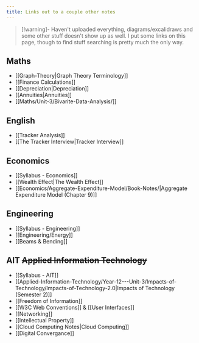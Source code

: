 ```yaml
---
title: Links out to a couple other notes
---
```


>[!warning]- Haven't uploaded everything, diagrams/excalidraws and some other stuff doesn't show up as well.
> I put some links on this page, though to find stuff searching is pretty much the only way.


## Maths
  - [[Graph-Theory|Graph Theory Terminology]]
  - [[Finance Calculations]]
  - [[Depreciation|Depreciation]]
  - [[Annuities|Annuities]]
  - [[Maths/Unit-3/Bivarite-Data-Analysis/]]

## English
- [[Tracker Analysis]]
- [[The Tracker Interview|Tracker Interview]]


## Economics
- [[Syllabus - Economics]]
- [[Wealth Effect|The Wealth Effect]]
- [[Economics/Aggregate-Expenditure-Model/Book-Notes/|Aggregate Expenditure Model (Chapter 9)]]

## Engineering
-  [[Syllabus - Engineering]]
-  [[Engineering/Energy]]
-  [[Beams & Bending]]

## AIT ~~Applied Information Technology~~
- [[Syllabus - AIT]]
- [[Applied-Information-Technology/Year-12---Unit-3/Impacts-of-Technology/Impacts-of-Technology-2.0|Impacts of Technology (Semester 2)]]
- [[Freedom of Information]]
- [[W3C Web Conventions]] & [[User Interfaces]]
- [[Networking]]
- [[Intellectual Property]]
- [[Cloud Computing Notes|Cloud Computing]]
- [[Digital Convergance]]
